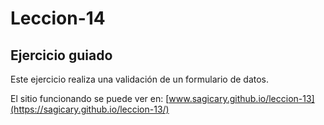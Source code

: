 # Leccion-14
## Ejercicio guiado

Este ejercicio realiza una validación de un formulario de datos.


El sitio funcionando se puede ver en: [www.sagicary.github.io/leccion-13](https://sagicary.github.io/leccion-13/)